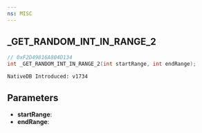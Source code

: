 ```yaml
---
ns: MISC
---
```

## _GET_RANDOM_INT_IN_RANGE_2

```c
// 0xF2D49816A804D134
int _GET_RANDOM_INT_IN_RANGE_2(int startRange, int endRange);
```

```
NativeDB Introduced: v1734
```

## Parameters
* **startRange**:
* **endRange**:
